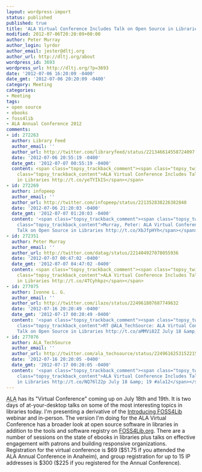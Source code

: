 ```yaml
---
layout: wordpress-import
status: published
published: true
title: 'ALA Virtual Conference Includes Talk on Open Source in Libraries'
modified: 2012-07-06T20:20:09+00:00
author: Peter Murray
author_login: lyrdor
author_email: jester@dltj.org
author_url: http://dltj.org/about
wordpress_id: 3693
wordpress_url: http://dltj.org/?p=3693
date: '2012-07-06 16:20:09 -0400'
date_gmt: '2012-07-06 20:20:09 -0400'
category: Meeting
categories:
- Meeting
tags:
- open source
- ebooks
- foss4lib
- ALA Annual Conference 2012
comments:
- id: 272263
  author: Library Feed
  author_email: ''
  author_url: http://twitter.com/libraryfeed/status/221346614558724097
  date: '2012-07-06 20:55:19 -0400'
  date_gmt: '2012-07-07 00:55:19 -0400'
  content: <span class="topsy_trackback_comment"><span class="topsy_twitter_username"><span
    class="topsy_trackback_content">ALA Virtual Conference Includes Talk on Open Source
    in Libraries http://t.co/yeTYIkIS</span></span>
- id: 272269
  author: infopeep
  author_email: ''
  author_url: http://twitter.com/infopeep/status/221352838226382848
  date: '2012-07-06 21:20:03 -0400'
  date_gmt: '2012-07-07 01:20:03 -0400'
  content: '<span class="topsy_trackback_comment"><span class="topsy_twitter_username"><span
    class="topsy_trackback_content">Murray, Peter: ALA Virtual Conference Includes
    Talk on Open Source in Libraries http://t.co/XbJfpHYh</span></span>'
- id: 272351
  author: Peter Murray
  author_email: ''
  author_url: http://twitter.com/datag/status/221404927078055936
  date: '2012-07-07 00:47:02 -0400'
  date_gmt: '2012-07-07 04:47:02 -0400'
  content: <span class="topsy_trackback_comment"><span class="topsy_twitter_username"><span
    class="topsy_trackback_content">ALA Virtual Conference Includes Talk on Open Source
    in Libraries http://t.co/4TCyhkpz</span></span>
- id: 277075
  author: Ivonne L. G.
  author_email: ''
  author_url: http://twitter.com/ilazo/status/224961807687749632
  date: '2012-07-16 20:20:49 -0400'
  date_gmt: '2012-07-17 00:20:49 -0400'
  content: '<span class="topsy_trackback_comment"><span class="topsy_twitter_username"><span
    class="topsy_trackback_content">RT @ALA_TechSource: ALA Virtual Conference Includes
    Talk on Open Source in Libraries http://t.co/aMMVi82Z July 18 &amp; 19 #ala12</span></span>'
- id: 277076
  author: ALA_TechSource
  author_email: ''
  author_url: http://twitter.com/ala_techsource/status/224961625315221505
  date: '2012-07-16 20:20:05 -0400'
  date_gmt: '2012-07-17 00:20:05 -0400'
  content: '<span class="topsy_trackback_comment"><span class="topsy_twitter_username"><span
    class="topsy_trackback_content">ALA Virtual Conference Includes Talk on Open Source
    in Libraries http://t.co/NQ76l22p July 18 &amp; 19 #ala12</span></span>'
---
```

<p><abbr title="American Library Association">ALA</abbr> has its "<span class="removed_link" title="http://www.learningtimes.net/ala12/">Virtual Conference</span>" coming up on July 18th and 19th.  It is <span class="removed_link" title="http://www.learningtimes.net/ala12/program/">two days</span> of at-your-desktop talks on some of the most interesting topics in libraries today.  <span class="removed_link" title="http://www.learningtimes.net/ala12/d2s2/">I'm presenting</span> a derivative of the <a href="http://foss4lib.org/content/free-webinars-introducing-foss4lib" title="Free Webinars Introducing FOSS4LIB | Library Open-Source Software Registry">Introducing FOSS4Lib</a> webinar and in-person.  The version I'm doing for the ALA Virtual Conference has a broader look at open source software in libraries in addition to the tools and software registry on <a href="http://foss4lib.org/" title="Welcome to the FOSS4LIB site | Library Open-Source Software Registry">FOSS4Lib.org</a>.  There are a <span class="removed_link" title="http://www.learningtimes.net/ala12/s1d2/">number</span> <span class="removed_link" title="http://www.learningtimes.net/ala12/s1d6/">of</span> <span class="removed_link" title="http://www.learningtimes.net/ala12/s1d7/">sessions</span> on the state of ebooks in libraries plus talks on <span class="removed_link" title="http://www.learningtimes.net/ala12/d2s6/">effective engagement with patrons</span> and <span class="removed_link" title="http://www.learningtimes.net/ala12/s1d4/">building responsive organizations</span>. <span class="removed_link" title="http://www.learningtimes.net/ala12/register/">Registration</span> for the virtual conference is $69 ($51.75 if you attended the ALA Annual Conference in Anaheim), and group registration for up to 15 IP addresses is $300 ($225 if you registered for the Annual Conference).</p>
